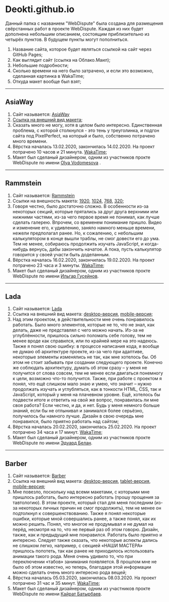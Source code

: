 # Deokti.github.io

<p>Данный папка с названием "WebDispute" была создана для размещения свёрстанных работ в проекте WebDispute. Каждая из них будет дополнена небольшим описанием, состоящим приблизительно из четырёх пунктов. В будущем пункты могут пополниться.</p> 

<ol>
  <li>Название сайта, которое будет являться ссылкой на сайт через GitHub Pages; </li>
  <li>Как выглядит сайт (ссылка на Облако.Маил);</li>
  <li>Небольшие подробности;</li>
  <li>Сколько времени на него было затрачено, и если это возможно, сделанная картинка в WakaTime; </li>
  <li>Откуда макет вообще был взят;</li>
</ol>  

<hr>

<h2>AsiaWay</h2>
<ol>
  <li>Сайт называется: <a href="https://deokti.github.io/WebDispute/AsiaWay/dist/" target="_blank">AsiaWay</a></li>
  <li><a href="https://cloclo19.datacloudmail.ru/inline/7Z1re4jh7ayU7o28Qd5vJa74Ee4gGamEZMu7i1W3QbPt6vEuXutnbEkTxogCt9RcsFSoZt/reilgelern@mail.ru/Макеты/WebDispute/AsiaWay.png" target="_blank">Ссылка на внешний вид макета</a>;</li>
 	<li>Сказать много не могу, хотя в целом было интересно. Единственная проблема, с которой столкнулся - это тень у треуголинка, и подгон сайта под PixelPerfect, на который и было, собственно потрачено много времени.</li>
 <li>Вёрстка началась 13.02.2020, закончилась 14.02.2020. На проект потрачено 10 часов и 21 минута. <a href="https://cloclo4.datacloudmail.ru/inline/81vbaR1DpYKzRHwrcryk2CToFHCZB3LkWseNyPzcJjZDJcPfKnhHad2p8br1p52hUa5a4s/reilgelern@mail.ru/%D0%9C%D0%B0%D0%BA%D0%B5%D1%82%D1%8B/%D0%9A%D0%B0%D1%80%D1%82%D0%B8%D0%BD%D0%BA%D0%B8%20%D1%81%20WakaTime/AsiaWay.png" target="_blank">WakaTime</a>;</li>
 <li>Макет был сделаный дизайнером, одним из участников прокте WebDispute по имени <a href="https://vk.com/olyavod">Olya Vodomesova</a> .</li>
</ol>  

<hr>

<h2>Rammstein</h2>
<ol>
  <li>Сайт называется: <a href="https://deokti.github.io/WebDispute/Rammstein/dist/" target="_blank">Rammstein</a></li>
  <li>Ссылки на внешность макета: <a href="https://cloclo13.datacloudmail.ru/inline/7YvpjFuAqpwsrdYahtq4uuZcFTQSi9w1DWL15fU6yfpatR2VDXGHExnkmByAUsGhMUUGry/reilgelern@mail.ru/Макеты/Rammstein/Rammstein%20-%201920.png">1920</a>, <a href="https://cloclo13.datacloudmail.ru/inline/81kfyzuTGhwfcE5SQFxdUWpT6UGTBWtYxKt1NgWoiwVAqLBZz3DzMjxy5ECEtVGY1neHuf/reilgelern@mail.ru/Макеты/Rammstein/Rammstein%20-%201024.png">1024</a>, <a href="https://cloclo13.datacloudmail.ru/inline/81cGpmYboe6YbfCGNQ6zW1dNC7D9ytj2s7HijpEQJ8PDmg5QuH5Pp5GUh2EX24v7UqZNZQ/reilgelern@mail.ru/Макеты/Rammstein/Rammstein%20-%20768.png">768</a>, <a href="https://cloclo13.datacloudmail.ru/inline/81pQeHsiYvBdniGVn5Mkiwjr1R4V3osVPAjJextsmShm3G3usG7xbeyy3SWRJzC3kXaFQC/reilgelern@mail.ru/Макеты/Rammstein/Rammstein%20-%20320.png">320</a>;</li>
  <li>Говоря честно, было достаточно сложно. В особенности из-за некоторых секций, которые прятались за друг друга верхними или нижними частями, из-за чего первое время не понимал, как лучше сделать галерею. Впрочем, со временем понимание пришло. Видео и изменение его, к удивлению, заняло намного меньше времени, нежели предполагал ранее. Но, к сожалению, с небольшим калькулятором в конце вышли траблы, не смог довести его до ума. Тем не менее, собираюсь продолжить изучать JavaScript, и когда-нибудь вернусь, дабы закончить начатое. А пока, пусть калькулятор говорится у своей участи быть доделанным.</li>
  <li>Вёрстка началась 16.02.2020, закончилась 19.02.2020. На проект потрачено 23 часа и 3 минуты. <a href="https://cloclo14.datacloudmail.ru/inline/81RTADdooaULRCF6be6ZbQp5G2CAdJL5LkcNQMKZmgUN1awM4QFstGrBh3UX9d5g6evjDx/reilgelern@mail.ru/Макеты/Картинки%20с%20WakaTime/Rammstein.png" target="_blank">WakaTime</a>;</li>
  <li>Макет был сделаный дизайнером, одним из участников прокте WebDispute по имени <a href="https://vk.com/alraundead">Ильгар Гусейнов</a>.</li>
</ol>  

<hr>

<h2>Lada</h2>
<ol>
  <li>Сайт называется: <a href="https://deokti.github.io/WebDispute/Lada/dist/" target="_blank">Lada</a></li>
  <li>Ссылка на внешний вид макета: <a href="https://cloclo25.datacloudmail.ru/inline/7XXSKbo9LoH4XvbbhQFAhr8hFgUMkoxhGF1oCrNcNbnCJ4wjLWtnbagcWAas53ErdAYJQA/reilgelern@mail.ru/Макеты/LADA/desctop.png" target="_blank">desktop-версия</a>, <a href="https://cloclo25.datacloudmail.ru/inline/81i2EFd556G7hiNufqFyyt8tnQ2fh1PxiS9yJ2bTREY3QP76uhARZfe1zHcwMYsDBY43iU/reilgelern@mail.ru/Макеты/LADA/mobile.png" target="_blank">mobile-версия</a>;</li>
   <li>Над этим проектом, в действительности мне очень понравилось работать. Было много элементов, которые не то, что не знал, как делать, даже не представлял с чего можно начать. Из-за не углублённости, пришлось сильно поломать себе голову, тем не менее вроде как справился, или по крайней мере на это надеюсь. Также я понял свою ошибку: в процессе написания кода, я вообще не думаю об архитектуре проекте, из-за чего при адаптиве, некоторые элементы изменялись не так, как мне хотелось бы. Об этом не стоит забывать при создании следующего проекте. Конечно же соблюдать архитектуру, думать об этом сразу – у меня не получится от слова совсем, тем не менее если двигаться понемногу к цели, возможно что-то получится. Также, при работе с проектом я понял, что ещё слишком мало знаю и умею, что значит – нужно продолжать изучать и углубляться, как в тонкости HTML, CSS, так и JavaScript, который у меня на плачевном уровне. Ещё, хотелось бы подвести итоге и ответить на свой же вопрос, понравилась ли мне своя работа? Если честно, и да, и нет. Будь у меня немного больше знаний, если бы не отлынивал и занимался более серьёзно, получилось бы намного лучше. Дизайн в свою очередь мне понравился, было приятно работать над сайтом;</li>
   <li>Вёрстка началась 20.02.2020, закончилась 25.02.2020. На проект потрачено 34 часа и 17 минут. <a href="https://cloclo20.datacloudmail.ru/inline/7Yr8iewWXqQTjkwTZz4CTyesZz4BtNS6U5Ek8fSEV2EyDyo7BHfMzRSrVaurC7FsuTe81P/reilgelern@mail.ru/Макеты/Картинки%20с%20WakaTime/LADA.png" target="_blank">WakaTime</a>;</li>
  <li>Макет был сделаный дизайнером, одним из участников прокте WebDispute по имени <a href="https://vk.com/belane360">Эдуард Белан</a>.</li>
</ol>  

<hr>

<h2>Barber</h2>

<ol>
  <li>Сайт называется: <a href="https://deokti.github.io/WebDispute/Barber/dist/" target="_blank">Barber</a></li>
  <li>Ссылка на внешний вид макета: <a href="https://cloud.mail.ru/public/3Fyt/3RV6AaAiM">desktop-версия</a>, <a href="https://cloud.mail.ru/public/3UMo/58yz6KnxN" target="_blank">tablet-версия</a>, <a href="https://cloud.mail.ru/public/45DY/4YVB5eKo4" target="_blank">mobile-версия</a>;</li>
  <li>Мне повезло, поскольку над всеми макетами, с которыми мне пришлось работать, было интересно работать (прошу прощения за тавтологию). В этом проекте, который стал для меня последним (из-за некоторых личных причин не смог продолжить), тем не менее он подтолкнул к совершенствованию. Также я понял некоторые ошибки, которые мной совершались ранее, а также понял, как их можно решить. Понял, что многое не продумывал и не думал на перёд, несмотря на то, что не первый раз об этом говорю. Дизайн, также, как и предыдущий мне понравился. Работать было приятно и интересно. Следует также сказать, что некоторые аспекты дались не слишком легко, например, с секцией «НАШИ МАСТЕРА» пришлось попотеть, так как ранее не приходилось использовать анимации такого рода. Меня очень удивило то, что при переключении «табов» занимания появляется. В прошлом мне не было об этом известно, но теперь, благодаря этой информации можно сделать очень много интересно рода вещей;</li>
  <li>Вёрстка началась 05.03.2020, закончилась 08.03.2020. На проект потрачено 31 час и 35 минут. <a href="https://cloclo25.datacloudmail.ru/inline/7Y9J7zEPLSaFFmkDkGN4kN6io7jN5H25FsNpebCytYa3WutmNR1Ab9aPoZvTfZzHB3F4AS/reilgelern@mail.ru/Макеты/Картинки%20с%20WakaTime/Barbershop.png" target="_blank">WakaTime</a>;</li>
   <li>Макет был сделаный дизайнером, одним из участников прокте WebDispute по имени <a href="https://vk.com/kairatdev">Кайрат Батырбаев</a>.
</ol>  




